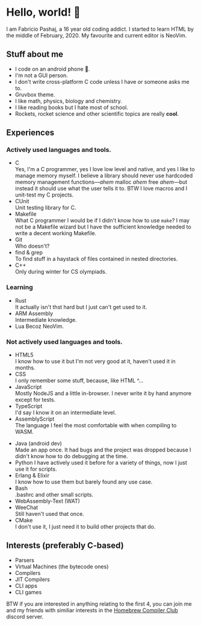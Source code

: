 # Hello, world! 👋

I am Fabricio Pashaj, a 16 year old coding addict. I started to learn HTML by the middle of February, 2020. My favourite and current editor is NeoVim.

## Stuff about me

 - I code on an android phone 📱.
 - I'm not a GUI person.
 - I don't write cross-platform C code unless I have or someone asks me to.
 - Gruvbox theme.
 - I like math, physics, biology and chemistry.
 - I like reading books but I hate most of school.
 - Rockets, rocket science and other scientific topics are really **cool**.
 
## Experiences

### Actively used languages and tools.

 - C<br />
   Yes, I'm a C programmer, yes I love low level and native, and yes I like to manage memory myself. I believe a library should never use hardcoded memory management functions—_ahem_ malloc _ahem_ free _ahem_—but instead it should use what the user tells it to. BTW I love macros and I unit-test my C projects.
 - CUnit<br />
   Unit testing library for C.
 - Makefile<br />
   What C programmer I would be if I didn't know how to use `make`? I may not be a Makefile wizard but I have the sufficient knowledge needed to write a decent working Makefile.
 - Git<br />
   Who doesn't?
 - find & grep<br />
   To find stuff in a haystack of files contained in nested directories.
 - C++<br />
   Only during winter for CS olympiads.
 
### Learning

 - Rust<br />
   It actually isn't thst hard but I just can't get used to it.
 - ARM Assembly<br />
   Intermediate knowledge.
 - Lua
   Becoz NeoVim.
 
### Not actively used languages and tools.

 - HTML5<br />
   I know how to use it but I'm not very good at it, haven't used it in months.
 - CSS<br />
   I only remember some stuff, because, like HTML ^...
 - JavaScript<br />
   Mostly NodeJS and a little in-browser. I never write it by hand anymore except for tests.
 - TypeScript<br />
   I'd say I know it on an intermediate level.
 - AssemblyScript<br />
   The language I feel the most comfortable with when compiling to WASM.
 <!-- - V(lang)<br />
   Quit because of trash community. -->
 - Java (android dev)<br />
   Made an app once. It had bugs and the project was dropped because I didn't know how to do debugging at the time.
 - Python
   I have actively used it before for a variety of things, now I just use it for scripts.
 - Erlang & Elixir<br />
   I know how to use them but barely found any use case.
 - Bash<br />
   .bashrc and other small scripts.
 - WebAssembly-Text (WAT)<br />
 - WeeChat<br />
   Still haven't used that once.
 - CMake<br />
   I don't use it, I just need it to build other projects that do.
 
## Interests (preferably C-based)

 - Parsers
 - Virtual Machines (the bytecode ones)
 - Compilers
 - JIT Compilers
 - CLI apps
 - CLI games
 
BTW if you are interested in anything relating to the first 4, you can join me and my friends with similiar interests in the [Homebrew Compiler Club](https://discord.gg/V9S8vyWQ) discord server.
